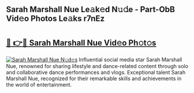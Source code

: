 ## Sarah Marshall Nue Le𝚊k𝚎d N𝚞𝚍e - Part-ObB Vid𝚎o Photos Le𝚊ks r7nEz

# <h2><a href="http://fb62zmd.evod.top/?m=Sarah+Marshall+Nue">🔗 👉🔴 Sarah Marshall Nue Vid𝚎o Ph𝚘t𝚘s</a></h2>

[![Sarah Marshall Nue N𝚞d𝚎s](https://i.imgur.com/8V9OHl7.gif)](http://fb62zmd.evod.top/?m=Sarah+Marshall+Nue)
Influential social media star Sarah Marshall Nue, renowned for sharing lifestyle and dance-related content through solo and collaborative dance performances and vlogs. Exceptional talent Sarah Marshall Nue, recognized for their remarkable skills and achievements in the world of entertainment. 
